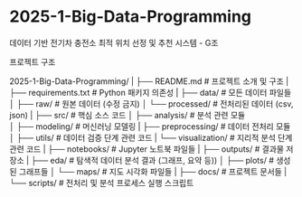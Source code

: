 # 2025-1-Big-Data-Programming

데이터 기반 전기차 충전소 최적 위치 선정 및 추천 시스템 - G조

프로젝트 구조

2025-1-Big-Data-Programming/
|
├── README.md # 프로젝트 소개 및 구조
|
├── requirements.txt # Python 패키지 의존성
|
├── data/ # 모든 데이터 파일들
│ ├── raw/ # 원본 데이터 (수정 금지)
│ └── processed/ # 전처리된 데이터 (csv, json)
|
├── src/ # 핵심 소스 코드
│ ├── analysis/ # 분석 관련 모듈  
│ ├── modeling/ # 머신러닝 모델링
| ├── preprocessing/ # 데이터 전처리 모듈
│ ├── utils/ # 데이터 검증 단계 관련 코드
| └── visualization/ # 지리적 분석 단계 관련 코드
|
├── notebooks/ # Jupyter 노트북 파일들
|
├── outputs/ # 결과물 저장소
| ├── eda/ # 탐색적 데이터 분석 결과 (그래프, 요약 등))
│ ├── plots/ # 생성된 그래프들
│ └── maps/ # 지도 시각화 파일들
|
├── docs/ # 프로젝트 문서들
|
└── scripts/ # 전처리 및 분석 프로세스 실행 스크립트
